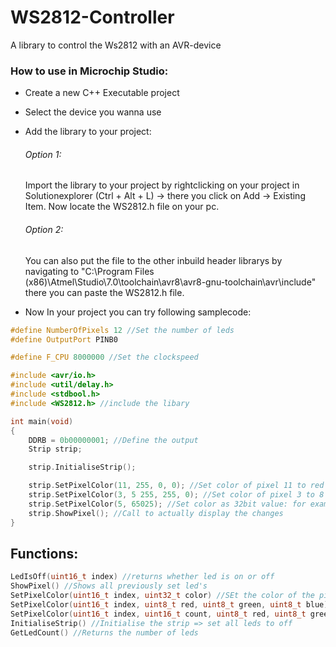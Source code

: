 # WS2812-Controller
A library to control the Ws2812 with an AVR-device

### How to use in Microchip Studio:
- Create a new C++ Executable project
- Select the device you wanna use
- Add the library to your project:
  ###### Option 1:
  Import the library to your project by rightclicking on your project in Solutionexplorer (Ctrl + Alt + L) -> there you click on Add -> Existing Item. Now locate the WS2812.h file on your pc.
  ###### Option 2:
  You can also put the file to the other inbuild header librarys by navigating to "C:\Program Files (x86)\Atmel\Studio\7.0\toolchain\avr8\avr8-gnu-toolchain\avr\include\" there you can paste the WS2812.h file.
   
- Now In your project you can try following samplecode:

```cpp
#define NumberOfPixels 12 //Set the number of leds
#define OutputPort PINB0

#define F_CPU 8000000 //Set the clockspeed

#include <avr/io.h>
#include <util/delay.h>
#include <stdbool.h>
#include <WS2812.h> //include the libary

int main(void)
{
	DDRB = 0b00000001; //Define the output
	Strip strip;

	strip.InitialiseStrip();

	strip.SetPixelColor(11, 255, 0, 0); //Set color of pixel 11 to red
	strip.SetPixelColor(3, 5 255, 255, 0); //Set color of pixel 3 to 8 green
	strip.SetPixelColor(5, 65025); //Set color as 32bit value: for example 65025 for green
	strip.ShowPixel(); //Call to actually display the changes
}
```

## Functions:
```cpp
LedIsOff(uint16_t index) //returns whether led is on or off
ShowPixel() //Shows all previously set led's
SetPixelColor(uint16_t index, uint32_t color) //SEt the color of the pixel which is indicated by index to a 32bit intager
SetPixelColor(uint16_t index, uint8_t red, uint8_t green, uint8_t blue) //Set the color of the pixel which is indicated by index to 3 8bit values
SetPixelColor(uint16_t index, uint16_t count, uint8_t red, uint8_t green, uint8_t blue) //Change "count" pixels from index
InitialiseStrip() //Initialise the strip => set all leds to off
GetLedCount() //Returns the number of leds
``` 
